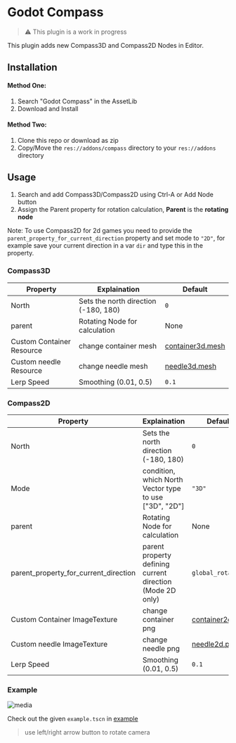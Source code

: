 # Godot Compass

> :warning: This plugin is a work in progress

This plugin adds new Compass3D and Compass2D Nodes in Editor.

## Installation
#### Method One:
1.  Search "Godot Compass" in the AssetLib
2.  Download and Install
#### Method Two:
1. Clone this repo or download as zip
2. Copy/Move the `res://addons/compass` directory to your `res://addons` directory

## Usage
1. Search and add Compass3D/Compass2D using Ctrl-A or Add Node button
2. Assign the Parent property for rotation calculation, **Parent** is the **rotating node**

Note: To use Compass2D for 2d games you need to provide the `parent_property_for_current_direction` property and set mode to `"2D"`, for example save your current direction in a var `dir` and type this in the property.

### Compass3D
| Property | Explaination | Default |
| --- | --- | --- |
| North | Sets the north direction (-180, 180) | `0` |
| parent | Rotating Node for calculation | None |
| Custom Container Resource | change container mesh | [container3d.mesh][l1] |
| Custom needle Resource | change needle mesh | [needle3d.mesh][l2] |
| Lerp Speed | Smoothing (0.01, 0.5) | `0.1` |

### Compass2D
| Property | Explaination | Default |
| --- | --- | --- |
| North | Sets the north direction (-180, 180)| `0` |
| Mode | condition, which North Vector type to use ["3D", "2D"] | `"3D"` |
| parent | Rotating Node for calculation | None |
| parent_property_for_current_direction | parent property defining current direction (Mode 2D only) | `global_rotation` |
| Custom Container ImageTexture | change container png | [container2d.png][l3] |
| Custom needle ImageTexture | change needle png | [needle2d.png][l4] |
| Lerp Speed | Smoothing (0.01, 0.5) | `0.1` |

### Example
![media](https://media.giphy.com/media/v1.Y2lkPTc5MGI3NjExYjMwYzFiY2UzZDRkYjAwMTIwOGJiN2FlZmM4M2IwMjgxM2Q1OWJiOCZlcD12MV9pbnRlcm5hbF9naWZzX2dpZklkJmN0PWc/Ok4Er4t1jwnU6POXm7/giphy.gif)

Check out the given `example.tscn` in [example][l0]
> use left/right arrow button to rotate camera

[l0]: ./addons/compass/example
[l1]: ./addons/compass/resources/container3d.mesh
[l2]: ./addons/compass/resources/needle3d.mesh
[l3]: ./addons/compass/resources/container2d.png
[l4]: ./addons/compass/resources/needle2d.png
